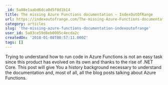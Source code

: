 ```yaml
---
_id: 5a88e1aabd6dca0d5f0d1b14
title: The missing Azure Functions documentation – IndexOutOfRange
url: https://indexoutofrange.com/The-missing-Azure-Functions-documentation/
category: articles
slug: 'the-missing-azure-functions-documentation-indexoutofrange'
user_id: 5a83ce59d6eb0005c4ecda2c
createdOn: '2018-01-08T00:57:11.000Z'
tags: []
---
```


Trying to understand how to run code in Azure Functions is not an easy task since this product has evolved on its own and thanks to the rise of .NET Core. This post will give You a history background necessary to understand the documentation and, most of all, all the blog posts talking about Azure Functions.

